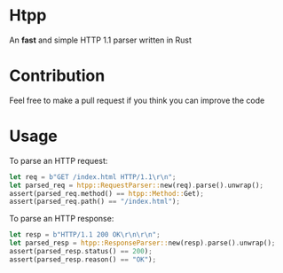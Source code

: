 # Htpp

An **fast** and simple HTTP 1.1 parser written in Rust

# Contribution

Feel free to make a pull request if you think you can improve the code

# Usage

To parse an HTTP request:

```rust
let req = b"GET /index.html HTTP/1.1\r\n";
let parsed_req = htpp::RequestParser::new(req).parse().unwrap();
assert(parsed_req.method() == htpp::Method::Get);
assert(parsed_req.path() == "/index.html");
```

To parse an HTTP response:

```rust
let resp = b"HTTP/1.1 200 OK\r\n\r\n";
let parsed_resp = htpp::ResponseParser::new(resp).parse().unwrap();
assert(parsed_resp.status() == 200);
assert(parsed_resp.reason() == "OK");
```

